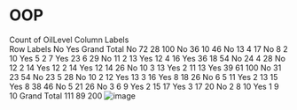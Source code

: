 # OOP

Count of OilLevel	Column Labels		
Row Labels	No	Yes	Grand Total
No	72	28	100
No	36	10	46
No	13	4	17
No	8	2	10
Yes	5	2	7
Yes	23	6	29
No	11	2	13
Yes	12	4	16
Yes	36	18	54
No	24	4	28
No	12	2	14
Yes	12	2	14
Yes	12	14	26
No	10	3	13
Yes	2	11	13
Yes	39	61	100
No	31	23	54
No	23	5	28
No	10	2	12
Yes	13	3	16
Yes	8	18	26
No	6	5	11
Yes	2	13	15
Yes	8	38	46
No	5	21	26
No	3	6	9
Yes	2	15	17
Yes	3	17	20
No	2	8	10
Yes	1	9	10
Grand Total	111	89	200
![image](https://github.com/user-attachments/assets/45736c3b-0d08-40b6-91a2-e9e46c638c06)
